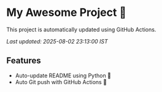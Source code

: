 # My Awesome Project 🚀

This project is automatically updated using GitHub Actions.

_Last updated: 2025-08-02 23:13:00 IST_

## Features
- Auto-update README using Python 🐍
- Auto Git push with GitHub Actions 🤖
